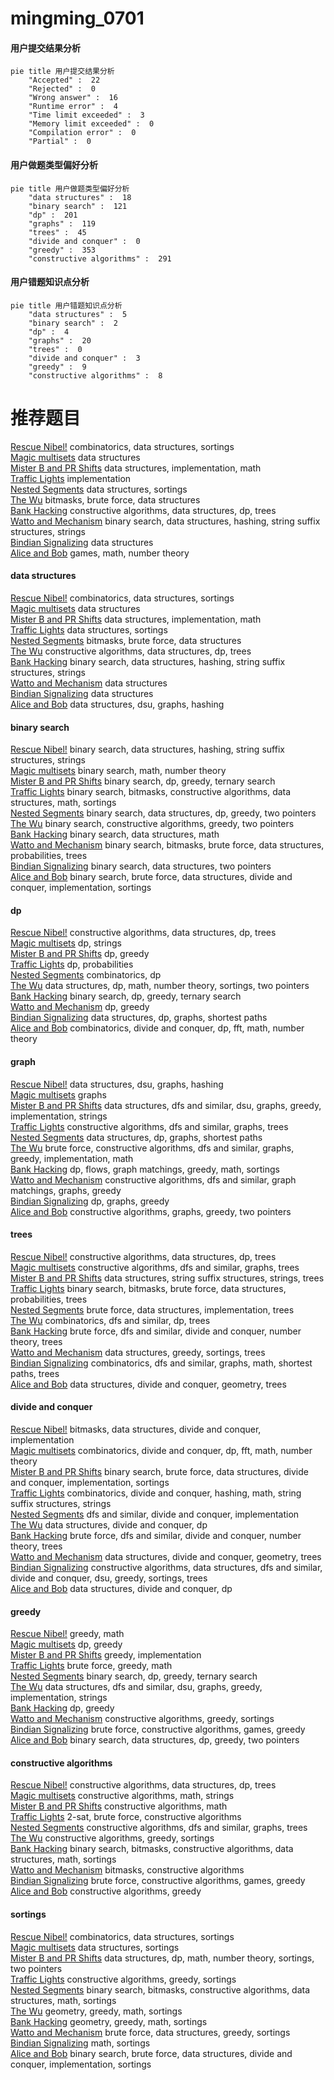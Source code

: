 # mingming_0701
<!-- tabs:start -->
#### **用户提交结果分析**

```mermaid
pie title 用户提交结果分析
    "Accepted" :  22
    "Rejected" :  0
    "Wrong answer" :  16
    "Runtime error" :  4
    "Time limit exceeded" :  3
    "Memory limit exceeded" :  0
    "Compilation error" :  0
    "Partial" :  0
```
#### **用户做题类型偏好分析**

```mermaid
pie title 用户做题类型偏好分析
    "data structures" :  18
    "binary search" :  121
    "dp" :  201
    "graphs" :  119
    "trees" :  45
    "divide and conquer" :  0
    "greedy" :  353
    "constructive algorithms" :  291
```
#### **用户错题知识点分析**

```mermaid
pie title 用户错题知识点分析
    "data structures" :  5
    "binary search" :  2
    "dp" :  4
    "graphs" :  20
    "trees" :  0
    "divide and conquer" :  3
    "greedy" :  9
    "constructive algorithms" :  8
```
<!-- tabs:end -->
# 推荐题目
[Rescue Nibel!](http://codeforces.com/problemset/problem/1420/D)		combinatorics,
                        data structures,
                        sortings		  
[Magic multisets](http://codeforces.com/problemset/problem/981/G)		data structures		  
[Mister B and PR Shifts](https://codeforces.com/contest/820/problem/D)		data structures,
                        implementation,
                        math		  
[Traffic Lights](http://codeforces.com/problemset/problem/29/B)		implementation		  
[Nested Segments](http://codeforces.com/problemset/problem/652/D)		data structures,
                        sortings		  
[The Wu](http://codeforces.com/problemset/problem/1017/D)		bitmasks,
                        brute force,
                        data structures		  
[Bank Hacking](http://codeforces.com/problemset/problem/796/C)		constructive algorithms,
                        data structures,
                        dp,
                        trees		  
[Watto and Mechanism](http://codeforces.com/problemset/problem/514/C)		binary search,
                        data structures,
                        hashing,
                        string suffix structures,
                        strings		  
[Bindian Signalizing](http://codeforces.com/problemset/problem/5/E)		data structures		  
[Alice and Bob](http://codeforces.com/problemset/problem/346/A)		games,
                        math,
                        number theory		  
<!-- tabs:start -->
#### **data structures**
[Rescue Nibel!](http://codeforces.com/problemset/problem/1420/D)		combinatorics,
                        data structures,
                        sortings		  
[Magic multisets](http://codeforces.com/problemset/problem/981/G)		data structures		  
[Mister B and PR Shifts](https://codeforces.com/contest/820/problem/D)		data structures,
                        implementation,
                        math		  
[Traffic Lights](http://codeforces.com/problemset/problem/652/D)		data structures,
                        sortings		  
[Nested Segments](http://codeforces.com/problemset/problem/1017/D)		bitmasks,
                        brute force,
                        data structures		  
[The Wu](http://codeforces.com/problemset/problem/796/C)		constructive algorithms,
                        data structures,
                        dp,
                        trees		  
[Bank Hacking](http://codeforces.com/problemset/problem/514/C)		binary search,
                        data structures,
                        hashing,
                        string suffix structures,
                        strings		  
[Watto and Mechanism](http://codeforces.com/problemset/problem/5/E)		data structures		  
[Bindian Signalizing](http://codeforces.com/problemset/problem/1252/G)		data structures		  
[Alice and Bob](http://codeforces.com/problemset/problem/1166/F)		data structures,
                        dsu,
                        graphs,
                        hashing		  
#### **binary search**
[Rescue Nibel!](http://codeforces.com/problemset/problem/514/C)		binary search,
                        data structures,
                        hashing,
                        string suffix structures,
                        strings		  
[Magic multisets](https://codeforces.com/contest/1240/problem/E)		binary search,
                        math,
                        number theory		  
[Mister B and PR Shifts](http://codeforces.com/problemset/problem/808/E)		binary search,
                        dp,
                        greedy,
                        ternary search		  
[Traffic Lights](http://codeforces.com/problemset/problem/1322/B)		binary search,
                        bitmasks,
                        constructive algorithms,
                        data structures,
                        math,
                        sortings		  
[Nested Segments](http://codeforces.com/problemset/problem/1492/C)		binary search,
                        data structures,
                        dp,
                        greedy,
                        two pointers		  
[The Wu](http://codeforces.com/problemset/problem/1463/D)		binary search,
                        constructive algorithms,
                        greedy,
                        two pointers		  
[Bank Hacking](http://codeforces.com/problemset/problem/1490/G)		binary search,
                        data structures,
                        math		  
[Watto and Mechanism](http://codeforces.com/problemset/problem/1479/D)		binary search,
                        bitmasks,
                        brute force,
                        data structures,
                        probabilities,
                        trees		  
[Bindian Signalizing](http://codeforces.com/problemset/problem/1436/E)		binary search,
                        data structures,
                        two pointers		  
[Alice and Bob](http://codeforces.com/problemset/problem/1461/D)		binary search,
                        brute force,
                        data structures,
                        divide and conquer,
                        implementation,
                        sortings		  
#### **dp**
[Rescue Nibel!](http://codeforces.com/problemset/problem/796/C)		constructive algorithms,
                        data structures,
                        dp,
                        trees		  
[Magic multisets](http://codeforces.com/problemset/problem/1163/D)		dp,
                        strings		  
[Mister B and PR Shifts](http://codeforces.com/problemset/problem/1076/F)		dp,
                        greedy		  
[Traffic Lights](http://codeforces.com/problemset/problem/398/B)		dp,
                        probabilities		  
[Nested Segments](http://codeforces.com/problemset/problem/954/H)		combinatorics,
                        dp		  
[The Wu](http://codeforces.com/problemset/problem/665/F)		data structures,
                        dp,
                        math,
                        number theory,
                        sortings,
                        two pointers		  
[Bank Hacking](http://codeforces.com/problemset/problem/808/E)		binary search,
                        dp,
                        greedy,
                        ternary search		  
[Watto and Mechanism](https://codeforces.com/contest/1277/problem/C)		dp,
                        greedy		  
[Bindian Signalizing](http://codeforces.com/problemset/problem/677/D)		data structures,
                        dp,
                        graphs,
                        shortest paths		  
[Alice and Bob](http://codeforces.com/problemset/problem/755/G)		combinatorics,
                        divide and conquer,
                        dp,
                        fft,
                        math,
                        number theory		  
#### **graph**
[Rescue Nibel!](http://codeforces.com/problemset/problem/1166/F)		data structures,
                        dsu,
                        graphs,
                        hashing		  
[Magic multisets](https://codeforces.com/contest/418/problem/A)		graphs		  
[Mister B and PR Shifts](http://codeforces.com/problemset/problem/1213/F)		data structures,
                        dfs and similar,
                        dsu,
                        graphs,
                        greedy,
                        implementation,
                        strings		  
[Traffic Lights](http://codeforces.com/problemset/problem/1406/C)		constructive algorithms,
                        dfs and similar,
                        graphs,
                        trees		  
[Nested Segments](http://codeforces.com/problemset/problem/677/D)		data structures,
                        dp,
                        graphs,
                        shortest paths		  
[The Wu](http://codeforces.com/problemset/problem/1487/C)		brute force,
                        constructive algorithms,
                        dfs and similar,
                        graphs,
                        greedy,
                        implementation,
                        math		  
[Bank Hacking](http://codeforces.com/problemset/problem/1437/C)		dp,
                        flows,
                        graph matchings,
                        greedy,
                        math,
                        sortings		  
[Watto and Mechanism](http://codeforces.com/problemset/problem/1470/D)		constructive algorithms,
                        dfs and similar,
                        graph matchings,
                        graphs,
                        greedy		  
[Bindian Signalizing](http://codeforces.com/problemset/problem/1476/C)		dp,
                        graphs,
                        greedy		  
[Alice and Bob](http://codeforces.com/problemset/problem/1304/D)		constructive algorithms,
                        graphs,
                        greedy,
                        two pointers		  
#### **trees**
[Rescue Nibel!](http://codeforces.com/problemset/problem/796/C)		constructive algorithms,
                        data structures,
                        dp,
                        trees		  
[Magic multisets](http://codeforces.com/problemset/problem/1406/C)		constructive algorithms,
                        dfs and similar,
                        graphs,
                        trees		  
[Mister B and PR Shifts](http://codeforces.com/problemset/problem/547/E)		data structures,
                        string suffix structures,
                        strings,
                        trees		  
[Traffic Lights](http://codeforces.com/problemset/problem/1479/D)		binary search,
                        bitmasks,
                        brute force,
                        data structures,
                        probabilities,
                        trees		  
[Nested Segments](http://codeforces.com/problemset/problem/1511/C)		brute force,
                        data structures,
                        implementation,
                        trees		  
[The Wu](http://codeforces.com/problemset/problem/1499/F)		combinatorics,
                        dfs and similar,
                        dp,
                        trees		  
[Bank Hacking](http://codeforces.com/problemset/problem/1491/E)		brute force,
                        dfs and similar,
                        divide and conquer,
                        number theory,
                        trees		  
[Watto and Mechanism](http://codeforces.com/problemset/problem/1466/D)		data structures,
                        greedy,
                        sortings,
                        trees		  
[Bindian Signalizing](http://codeforces.com/problemset/problem/1495/D)		combinatorics,
                        dfs and similar,
                        graphs,
                        math,
                        shortest paths,
                        trees		  
[Alice and Bob](http://codeforces.com/problemset/problem/1303/G)		data structures,
                        divide and conquer,
                        geometry,
                        trees		  
#### **divide and conquer**
[Rescue Nibel!](http://codeforces.com/problemset/problem/1146/E)		bitmasks,
                        data structures,
                        divide and conquer,
                        implementation		  
[Magic multisets](http://codeforces.com/problemset/problem/755/G)		combinatorics,
                        divide and conquer,
                        dp,
                        fft,
                        math,
                        number theory		  
[Mister B and PR Shifts](http://codeforces.com/problemset/problem/1461/D)		binary search,
                        brute force,
                        data structures,
                        divide and conquer,
                        implementation,
                        sortings		  
[Traffic Lights](http://codeforces.com/problemset/problem/1466/G)		combinatorics,
                        divide and conquer,
                        hashing,
                        math,
                        string suffix structures,
                        strings		  
[Nested Segments](http://codeforces.com/problemset/problem/1490/D)		dfs and similar,
                        divide and conquer,
                        implementation		  
[The Wu](https://codeforces.com/contest/1483/problem/C)		data structures,
                        divide and conquer,
                        dp		  
[Bank Hacking](http://codeforces.com/problemset/problem/1491/E)		brute force,
                        dfs and similar,
                        divide and conquer,
                        number theory,
                        trees		  
[Watto and Mechanism](http://codeforces.com/problemset/problem/1303/G)		data structures,
                        divide and conquer,
                        geometry,
                        trees		  
[Bindian Signalizing](http://codeforces.com/problemset/problem/1494/D)		constructive algorithms,
                        data structures,
                        dfs and similar,
                        divide and conquer,
                        dsu,
                        greedy,
                        sortings,
                        trees		  
[Alice and Bob](http://codeforces.com/problemset/problem/1482/E)		data structures,
                        divide and conquer,
                        dp		  
#### **greedy**
[Rescue Nibel!](https://codeforces.com/contest/1464/problem/D)		greedy,
                        math		  
[Magic multisets](http://codeforces.com/problemset/problem/1076/F)		dp,
                        greedy		  
[Mister B and PR Shifts](http://codeforces.com/problemset/problem/1139/B)		greedy,
                        implementation		  
[Traffic Lights](http://codeforces.com/problemset/problem/1462/C)		brute force,
                        greedy,
                        math		  
[Nested Segments](http://codeforces.com/problemset/problem/808/E)		binary search,
                        dp,
                        greedy,
                        ternary search		  
[The Wu](http://codeforces.com/problemset/problem/1213/F)		data structures,
                        dfs and similar,
                        dsu,
                        graphs,
                        greedy,
                        implementation,
                        strings		  
[Bank Hacking](https://codeforces.com/contest/1277/problem/C)		dp,
                        greedy		  
[Watto and Mechanism](http://codeforces.com/problemset/problem/1174/A)		constructive algorithms,
                        greedy,
                        sortings		  
[Bindian Signalizing](http://codeforces.com/problemset/problem/1396/B)		brute force,
                        constructive algorithms,
                        games,
                        greedy		  
[Alice and Bob](http://codeforces.com/problemset/problem/1492/C)		binary search,
                        data structures,
                        dp,
                        greedy,
                        two pointers		  
#### **constructive algorithms**
[Rescue Nibel!](http://codeforces.com/problemset/problem/796/C)		constructive algorithms,
                        data structures,
                        dp,
                        trees		  
[Magic multisets](http://codeforces.com/problemset/problem/1158/B)		constructive algorithms,
                        math,
                        strings		  
[Mister B and PR Shifts](http://codeforces.com/problemset/problem/737/F)		constructive algorithms,
                        math		  
[Traffic Lights](http://codeforces.com/problemset/problem/1475/F)		2-sat,
                        brute force,
                        constructive algorithms		  
[Nested Segments](http://codeforces.com/problemset/problem/1406/C)		constructive algorithms,
                        dfs and similar,
                        graphs,
                        trees		  
[The Wu](http://codeforces.com/problemset/problem/1174/A)		constructive algorithms,
                        greedy,
                        sortings		  
[Bank Hacking](http://codeforces.com/problemset/problem/1322/B)		binary search,
                        bitmasks,
                        constructive algorithms,
                        data structures,
                        math,
                        sortings		  
[Watto and Mechanism](https://codeforces.com/contest/1480/problem/E)		bitmasks,
                        constructive algorithms		  
[Bindian Signalizing](http://codeforces.com/problemset/problem/1396/B)		brute force,
                        constructive algorithms,
                        games,
                        greedy		  
[Alice and Bob](http://codeforces.com/problemset/problem/1493/A)		constructive algorithms,
                        greedy		  
#### **sortings**
[Rescue Nibel!](http://codeforces.com/problemset/problem/1420/D)		combinatorics,
                        data structures,
                        sortings		  
[Magic multisets](http://codeforces.com/problemset/problem/652/D)		data structures,
                        sortings		  
[Mister B and PR Shifts](http://codeforces.com/problemset/problem/665/F)		data structures,
                        dp,
                        math,
                        number theory,
                        sortings,
                        two pointers		  
[Traffic Lights](http://codeforces.com/problemset/problem/1174/A)		constructive algorithms,
                        greedy,
                        sortings		  
[Nested Segments](http://codeforces.com/problemset/problem/1322/B)		binary search,
                        bitmasks,
                        constructive algorithms,
                        data structures,
                        math,
                        sortings		  
[The Wu](https://codeforces.com/contest/1496/problem/C)		geometry,
                        greedy,
                        math,
                        sortings		  
[Bank Hacking](http://codeforces.com/problemset/problem/1495/A)		geometry,
                        greedy,
                        math,
                        sortings		  
[Watto and Mechanism](http://codeforces.com/problemset/problem/1497/A)		brute force,
                        data structures,
                        greedy,
                        sortings		  
[Bindian Signalizing](http://codeforces.com/problemset/problem/1427/A)		math,
                        sortings		  
[Alice and Bob](http://codeforces.com/problemset/problem/1461/D)		binary search,
                        brute force,
                        data structures,
                        divide and conquer,
                        implementation,
                        sortings		  
<!-- tabs:end -->
